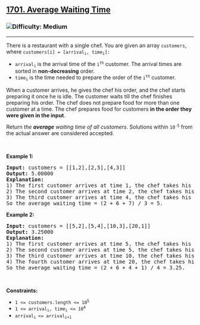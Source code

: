 <h2><a href="https://leetcode.com/problems/average-waiting-time/">1701. Average Waiting Time</a></h2><h3><img src='https://img.shields.io/badge/Difficulty-Medium-orange' alt='Difficulty: Medium' /></h3><hr><div><p>There is a restaurant with a single chef. You are given an array <code>customers</code>, where <code>customers[i] = [arrival<sub>i</sub>, time<sub>i</sub>]:</code></p>

<ul>
	<li><code>arrival<sub>i</sub></code> is the arrival time of the <code>i<sup>th</sup></code> customer. The arrival times are sorted in <strong>non-decreasing</strong> order.</li>
	<li><code>time<sub>i</sub></code> is the time needed to prepare the order of the <code>i<sup>th</sup></code> customer.</li>
</ul>

<p>When a customer arrives, he gives the chef his order, and the chef starts preparing it once he is idle. The customer waits till the chef finishes preparing his order. The chef does not prepare food for more than one customer at a time. The chef prepares food for customers <strong>in the order they were given in the input</strong>.</p>

<p>Return <em>the <strong>average</strong> waiting time of all customers</em>. Solutions within <code>10<sup>-5</sup></code> from the actual answer are considered accepted.</p>

<p>&nbsp;</p>
<p><strong class="example">Example 1:</strong></p>

<pre><strong>Input:</strong> customers = [[1,2],[2,5],[4,3]]
<strong>Output:</strong> 5.00000
<strong>Explanation:
</strong>1) The first customer arrives at time 1, the chef takes his order and starts preparing it immediately at time 1, and finishes at time 3, so the waiting time of the first customer is 3 - 1 = 2.
2) The second customer arrives at time 2, the chef takes his order and starts preparing it at time 3, and finishes at time 8, so the waiting time of the second customer is 8 - 2 = 6.
3) The third customer arrives at time 4, the chef takes his order and starts preparing it at time 8, and finishes at time 11, so the waiting time of the third customer is 11 - 4 = 7.
So the average waiting time = (2 + 6 + 7) / 3 = 5.
</pre>

<p><strong class="example">Example 2:</strong></p>

<pre><strong>Input:</strong> customers = [[5,2],[5,4],[10,3],[20,1]]
<strong>Output:</strong> 3.25000
<strong>Explanation:
</strong>1) The first customer arrives at time 5, the chef takes his order and starts preparing it immediately at time 5, and finishes at time 7, so the waiting time of the first customer is 7 - 5 = 2.
2) The second customer arrives at time 5, the chef takes his order and starts preparing it at time 7, and finishes at time 11, so the waiting time of the second customer is 11 - 5 = 6.
3) The third customer arrives at time 10, the chef takes his order and starts preparing it at time 11, and finishes at time 14, so the waiting time of the third customer is 14 - 10 = 4.
4) The fourth customer arrives at time 20, the chef takes his order and starts preparing it immediately at time 20, and finishes at time 21, so the waiting time of the fourth customer is 21 - 20 = 1.
So the average waiting time = (2 + 6 + 4 + 1) / 4 = 3.25.
</pre>

<p>&nbsp;</p>
<p><strong>Constraints:</strong></p>

<ul>
	<li><code>1 &lt;= customers.length &lt;= 10<sup>5</sup></code></li>
	<li><code>1 &lt;= arrival<sub>i</sub>, time<sub>i</sub> &lt;= 10<sup>4</sup></code></li>
	<li><code>arrival<sub>i&nbsp;</sub>&lt;= arrival<sub>i+1</sub></code></li>
</ul>
</div>